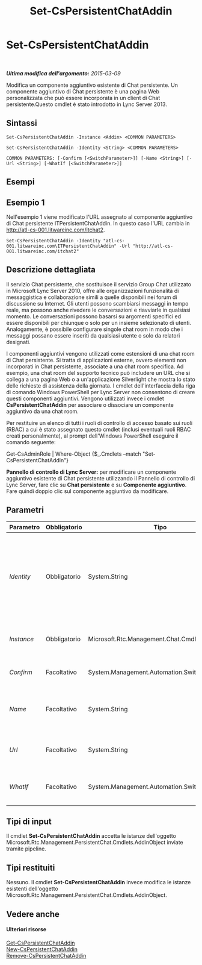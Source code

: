 ﻿---
title: Set-CsPersistentChatAddin
TOCTitle: Set-CsPersistentChatAddin
ms:assetid: 1badd6b5-e519-47a1-9434-9fa5a00b79ff
ms:mtpsurl: https://technet.microsoft.com/it-it/library/JJ204721(v=OCS.15)
ms:contentKeyID: 49299846
ms.date: 08/24/2015
mtps_version: v=OCS.15
ms.translationtype: HT
---

# Set-CsPersistentChatAddin

 

_**Ultima modifica dell'argomento:** 2015-03-09_

Modifica un componente aggiuntivo esistente di Chat persistente. Un componente aggiuntivo di Chat persistente è una pagina Web personalizzata che può essere incorporata in un client di Chat persistente.Questo cmdlet è stato introdotto in Lync Server 2013.

## Sintassi

    Set-CsPersistentChatAddin -Instance <Addin> <COMMON PARAMETERS>

    Set-CsPersistentChatAddin -Identity <String> <COMMON PARAMETERS>

    COMMON PARAMETERS: [-Confirm [<SwitchParameter>]] [-Name <String>] [-Url <String>] [-WhatIf [<SwitchParameter>]]

## Esempi

## Esempio 1

Nell'esempio 1 viene modificato l'URL assegnato al componente aggiuntivo di Chat persistente ITPersistentChatAddin. In questo caso l'URL cambia in http://atl-cs-001.litwareinc.com/itchat2.

    Set-CsPersistentChatAddin -Identity "atl-cs-001.litwareinc.com\ITPersistentChatAddin" -Url "http://atl-cs-001.litwareinc.com/itchat2"

## Descrizione dettagliata

Il servizio Chat persistente, che sostituisce il servizio Group Chat utilizzato in Microsoft Lync Server 2010, offre alle organizzazioni funzionalità di messaggistica e collaborazione simili a quelle disponibili nei forum di discussione su Internet. Gli utenti possono scambiarsi messaggi in tempo reale, ma possono anche rivedere le conversazioni e riavviarle in qualsiasi momento. Le conversazioni possono basarsi su argomenti specifici ed essere disponibili per chiunque o solo per un insieme selezionato di utenti. Analogamente, è possibile configurare singole chat room in modo che i messaggi possano essere inseriti da qualsiasi utente o solo da relatori designati.

I componenti aggiuntivi vengono utilizzati come estensioni di una chat room di Chat persistente. Si tratta di applicazioni esterne, ovvero elementi non incorporati in Chat persistente, associate a una chat room specifica. Ad esempio, una chat room del supporto tecnico può includere un URL che si collega a una pagina Web o a un'applicazione Silverlight che mostra lo stato delle richieste di assistenza della giornata. I cmdlet dell'interfaccia della riga di comando Windows PowerShell per Lync Server non consentono di creare questi componenti aggiuntivi. Vengono utilizzati invece i cmdlet **CsPersistentChatAddin** per associare o dissociare un componente aggiuntivo da una chat room.

Per restituire un elenco di tutti i ruoli di controllo di accesso basato sui ruoli (RBAC) a cui è stato assegnato questo cmdlet (inclusi eventuali ruoli RBAC creati personalmente), al prompt dell'Windows PowerShell eseguire il comando seguente:

Get-CsAdminRole | Where-Object {$\_.Cmdlets –match "Set-CsPersistentChatAddin"}

**Pannello di controllo di Lync Server:** per modificare un componente aggiuntivo esistente di Chat persistente utilizzando il Pannello di controllo di Lync Server, fare clic su **Chat persistente** e su **Componente aggiuntivo**. Fare quindi doppio clic sul componente aggiuntivo da modificare.

## Parametri


<table>
<colgroup>
<col style="width: 25%" />
<col style="width: 25%" />
<col style="width: 25%" />
<col style="width: 25%" />
</colgroup>
<thead>
<tr class="header">
<th>Parametro</th>
<th>Obbligatorio</th>
<th>Tipo</th>
<th>Descrizione</th>
</tr>
</thead>
<tbody>
<tr class="odd">
<td><p><em>Identity</em></p></td>
<td><p>Obbligatorio</p></td>
<td><p>System.String</p></td>
<td><p>Identificatore univoco del componente aggiuntivo di Chat persistente. L'identità (Identity) è costituita dal nome di dominio completo del pool di Chat persistente in cui si trova il componente aggiuntivo, da un carattere &quot;\&quot; e dal nome del componente aggiuntivo, ad esempio:</p>
<p>-Identity &quot;atl-gc-001.litwareincom\ITPersistentChatAddin&quot;</p></td>
</tr>
<tr class="even">
<td><p><em>Instance</em></p></td>
<td><p>Obbligatorio</p></td>
<td><p>Microsoft.Rtc.Management.Chat.Cmdlets.Addin</p></td>
<td><p>Consente di passare al cmdlet un riferimento a un oggetto anziché impostare singoli valori di parametro.</p></td>
</tr>
<tr class="odd">
<td><p><em>Confirm</em></p></td>
<td><p>Facoltativo</p></td>
<td><p>System.Management.Automation.SwitchParameter</p></td>
<td><p>Richiede la conferma prima di eseguire il comando.</p></td>
</tr>
<tr class="even">
<td><p><em>Name</em></p></td>
<td><p>Facoltativo</p></td>
<td><p>System.String</p></td>
<td><p>Nome descrittivo assegnato al componente aggiuntivo di Chat persistente. I nomi devono essere univoci per ogni pool di Chat persistente.</p></td>
</tr>
<tr class="odd">
<td><p><em>Url</em></p></td>
<td><p>Facoltativo</p></td>
<td><p>System.String</p></td>
<td><p>URL della pagina Web che deve essere visualizzata con il componente aggiuntivo di Chat persistente.</p></td>
</tr>
<tr class="even">
<td><p><em>WhatIf</em></p></td>
<td><p>Facoltativo</p></td>
<td><p>System.Management.Automation.SwitchParameter</p></td>
<td><p>Descrive ciò che accadrebbe se si eseguisse il comando, senza eseguirlo realmente.</p></td>
</tr>
</tbody>
</table>


## Tipi di input

Il cmdlet **Set-CsPersistentChatAddin** accetta le istanze dell'oggetto Microsoft.Rtc.Management.PersistentChat.Cmdlets.AddinObject inviate tramite pipeline.

## Tipi restituiti

Nessuno. Il cmdlet **Set-CsPersistentChatAddin** invece modifica le istanze esistenti dell'oggetto Microsoft.Rtc.Management.PersistentChat.Cmdlets.AddinObject.

## Vedere anche

#### Ulteriori risorse

[Get-CsPersistentChatAddin](get-cspersistentchataddin.md)  
[New-CsPersistentChatAddin](new-cspersistentchataddin.md)  
[Remove-CsPersistentChatAddin](remove-cspersistentchataddin.md)

